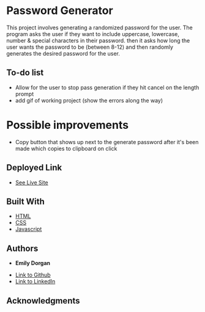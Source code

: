 # Password Generator

This project involves generating a randomized password for the user. The program asks the user if they want to include uppercase, lowercase, number & special characters in their password.
then it asks how long the user wants the password to be (between 8-12) and then randomly generates the desired password for the user.

## To-do list

* Allow for the user to stop pass generation if they hit cancel on the length prompt
* add gif of working project (show the errors along the way)

# Possible improvements

* Copy button that shows up next to the generate password after it's been made which copies to clipboard on click

## Deployed Link

* [See Live Site](https://emdorgan.github.io/password-generator/)


## Built With

* [HTML](https://developer.mozilla.org/en-US/docs/Web/HTML)
* [CSS](https://developer.mozilla.org/en-US/docs/Web/CSS)
* [Javascript](https://developer.mozilla.org/en-US/docs/Web/JavaScript)


## Authors

* **Emily Dorgan** 

- [Link to Github](https://github.com/emdorgan)
- [Link to LinkedIn](https://www.linkedin.com/in/emily-dorgan/)

## Acknowledgments
